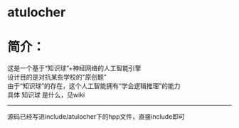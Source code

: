 # atulocher  
# 简介：  
这是一个基于“知识球”+神经网络的人工智能引擎  
设计目的是对抗某些学校的"原创题"  
由于“知识球”的存在，这个人工智能拥有“学会逻辑推理”的能力  
具体 知识球 是什么，见wiki  
***********************************************
源码已经写进include/atulocher下的hpp文件，直接include即可  
